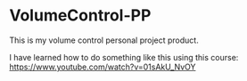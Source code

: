 # VolumeControl-PP
This is my volume control personal project product.

I have learned how to do something like this using this course:
https://www.youtube.com/watch?v=01sAkU_NvOY
